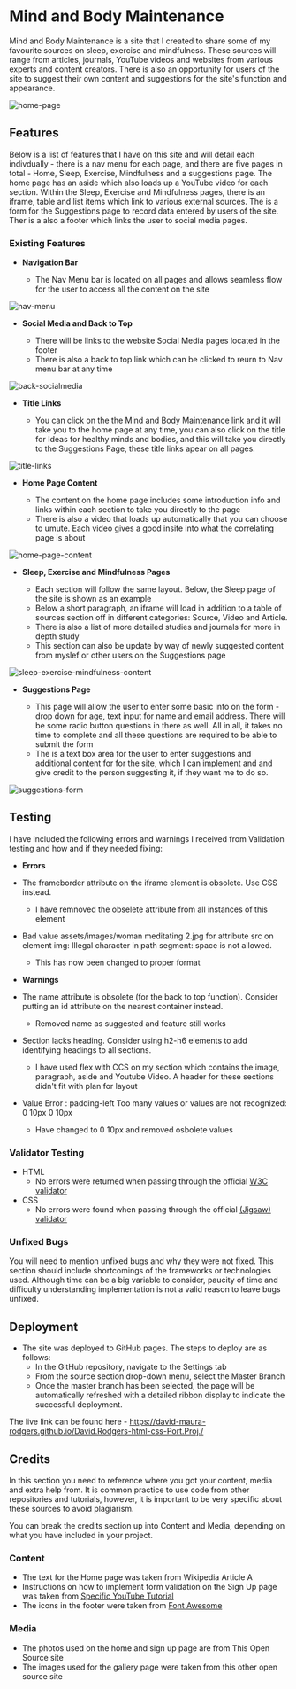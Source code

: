 # Mind and Body Maintenance

Mind and Body Maintenance is a site that I created to share some of my favourite sources on sleep, exercise and mindfulness. These sources will range from articles, journals, YouTube videos and websites from various experts and content creators. There is also an opportunity for users of the site to suggest their own content and suggestions for the site's function and appearance. 

![home-page](https://user-images.githubusercontent.com/91907661/145724883-0ebc6605-9b31-4fdd-94a5-27d77ab68d59.png)

## Features 

Below is a list of features that I have on this site and will detail each indivdually - there is a nav menu for each page, and there are five pages in total - Home, Sleep, Exercise, Mindfulness and a suggestions page. The home page has an aside which also loads up a YouTube video for each section. Within the Sleep, Exercise and Mindfulness pages, there is an iframe, table and list items which link to various external sources. The is a form for the Suggestions page to record data entered by users of the site. Ther is a also a footer which links the user to social media pages.

### Existing Features

- __Navigation Bar__

  - The Nav Menu bar is located on all pages and allows seamless flow for the user to access all the content on the site

![nav-menu](https://user-images.githubusercontent.com/91907661/145723593-3abdadbc-c308-4ef7-9d8e-6ed93b71f8ff.png)


- __Social Media and Back to Top__

  - There will be links to the website Social Media pages located in the footer
  - There is also a back to top link which can be clicked to reurn to Nav menu bar at any time

![back-socialmedia](https://user-images.githubusercontent.com/91907661/145724575-6b2e2cb9-8736-4a44-a0da-33ec5b712fbd.png)


- __Title Links__

  - You can click on the the Mind and Body Maintenance link and it will take you to the home page at any time, you can also click on the title for Ideas for healthy minds and bodies, and this will take you directly to the Suggestions Page, these title links apear on all pages.


![title-links](https://user-images.githubusercontent.com/91907661/145724081-9e58f592-7c15-4f93-a281-ba0bf4365b33.png)

- __Home Page Content__

  - The content on the home page includes some introduction info and links within each section to take you directly to the page
  - There is also a video that loads up automatically that you can choose to umute. Each video gives a good insite into what the correlating page is about


![home-page-content](https://user-images.githubusercontent.com/91907661/145724460-fcb18518-bc4e-4b08-8a22-67585d776290.png)

- __Sleep, Exercise and Mindfulness Pages__

  - Each section will follow the same layout. Below, the Sleep page of the site is shown as an example 
  - Below a short paragraph, an iframe will load in addition to a table of sources section off in different categories: Source, Video and Article.
  - There is also a list of more detailed studies and journals for more in depth study
  - This section can also be update by way of newly suggested content from myslef or other users on the Suggestions page 

![sleep-exercise-mindfulness-content](https://user-images.githubusercontent.com/91907661/145724847-c3522d11-7450-41c9-ba89-ba32611bdaec.png)


- __Suggestions Page__

  - This page will allow the user to enter some basic info on the form - drop down for age, text input for name and email address. There will be some radio button questions in there as well. All in all, it takes no time to complete and all these questions are required to be able to submit the form
  - The is a text box area for the user to enter suggestions and additional content for for the site, which I can implement and and give credit to the person suggesting it, if they want me to do so.

![suggestions-form](https://user-images.githubusercontent.com/91907661/145725027-bcb0b194-2261-4241-b489-1f37b94047a6.png)

<!--
For some/all of your features, you may choose to reference the specific project files that implement them.
In addition, you may also use this section to discuss plans for additional features to be implemented in the future:

### Features Left to Implement

- Another feature idea
-->

## Testing 

I have included the following errors and warnings I received from Validation testing and how and if they needed fixing:

- __Errors__
- The frameborder attribute on the iframe element is obsolete. Use CSS instead.
  - I have remnoved the obselete attribute from all instances of this element
- Bad value assets/images/woman meditating 2.jpg for attribute src on element img: Illegal character in path segment: space is    not allowed.
  - This has now been changed to proper format

- __Warnings__
- The name attribute is obsolete (for the back to top function). Consider putting an id attribute on the nearest container instead.
  - Removed name as suggested and feature still works
- Section lacks heading. Consider using h2-h6 elements to add identifying headings to all sections.
  - I have used flex with CCS on my section which contains the image, paragraph, aside and Youtube Video. A header for these sections didn't fit with plan for layout
- Value Error : padding-left Too many values or values are not recognized: 0 10px 0 10px
  - Have changed to 0 10px and removed osbolete values

### Validator Testing 

- HTML
  - No errors were returned when passing through the official [W3C validator](https://validator.w3.org/nu/?doc=https%3A%2F%2Fcode-institute-org.github.io%2Flove-running-2.0%2Findex.html)
- CSS
  - No errors were found when passing through the official [(Jigsaw) validator](https://jigsaw.w3.org/css-validator/validator?uri=https%3A%2F%2Fvalidator.w3.org%2Fnu%2F%3Fdoc%3Dhttps%253A%252F%252Fcode-institute-org.github.io%252Flove-running-2.0%252Findex.html&profile=css3svg&usermedium=all&warning=1&vextwarning=&lang=en#css)

### Unfixed Bugs

You will need to mention unfixed bugs and why they were not fixed. This section should include shortcomings of the frameworks or technologies used. Although time can be a big variable to consider, paucity of time and difficulty understanding implementation is not a valid reason to leave bugs unfixed. 

## Deployment

- The site was deployed to GitHub pages. The steps to deploy are as follows: 
  - In the GitHub repository, navigate to the Settings tab 
  - From the source section drop-down menu, select the Master Branch
  - Once the master branch has been selected, the page will be automatically refreshed with a detailed ribbon display to indicate the successful deployment. 

The live link can be found here - https://david-maura-rodgers.github.io/David.Rodgers-html-css-Port.Proj./


## Credits 

In this section you need to reference where you got your content, media and extra help from. It is common practice to use code from other repositories and tutorials, however, it is important to be very specific about these sources to avoid plagiarism. 

You can break the credits section up into Content and Media, depending on what you have included in your project. 

### Content 

- The text for the Home page was taken from Wikipedia Article A
- Instructions on how to implement form validation on the Sign Up page was taken from [Specific YouTube Tutorial](https://www.youtube.com/)
- The icons in the footer were taken from [Font Awesome](https://fontawesome.com/)

### Media

- The photos used on the home and sign up page are from This Open Source site
- The images used for the gallery page were taken from this other open source site